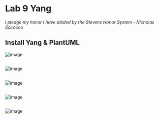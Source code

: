 # Lab 9 Yang

*I pledge my honor I have abided by the Stevens Honor System - Nicholas Scirocco*

## Install Yang & PlantUML

![image](https://github.com/user-attachments/assets/e890b9e6-eff8-40e5-b9a3-a1c3146b8a64)

##

![image](https://github.com/user-attachments/assets/acfe3256-025e-49d3-8810-5cf851fddcb2)

##

![image](https://github.com/user-attachments/assets/f6903e10-2c0e-4d93-9d2c-78e16444b8df)

##

![image](https://github.com/user-attachments/assets/accd7a91-98b7-4f7f-9813-dfce624c7a1d)

##

![image](https://github.com/user-attachments/assets/0ab9d6b7-2699-42f3-b52e-1059377d4c79)
